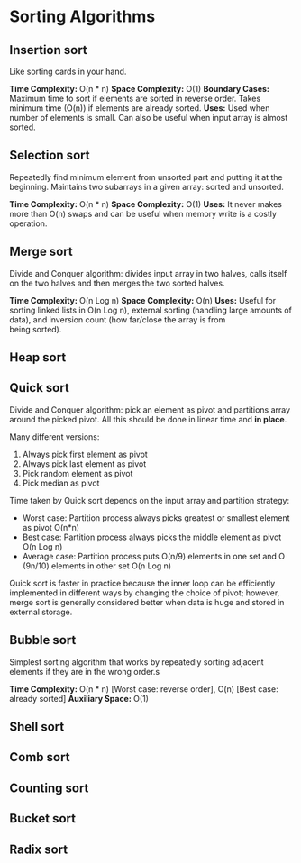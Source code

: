 # Sorting Algorithms

## Insertion sort
Like sorting cards in your hand.

__Time Complexity:__ O(n * n)
__Space Complexity:__ O(1)
__Boundary Cases:__ Maximum time to sort if elements are sorted in reverse order.
Takes minimum time (O(n)) if elements are already sorted.
__Uses:__ Used when number of elements is small. Can also be useful when input
array is almost sorted.


## Selection sort
Repeatedly find minimum element from unsorted part and putting it at the beginning.
Maintains two subarrays in a given array: sorted and unsorted.

__Time Complexity:__ O(n * n)
__Space Complexity:__ O(1)
__Uses:__ It never makes more than O(n) swaps and can be useful when memory write
is a costly operation.


## Merge sort
Divide and Conquer algorithm: divides input array in two halves, calls itself on
the two halves and then merges the two sorted halves.

__Time Complexity:__ O(n Log n)
__Space Complexity:__ O(n)
__Uses:__ Useful for sorting linked lists in O(n Log n), external sorting (handling
  large amounts of data), and inversion count (how far/close the array is from  
  being sorted).


## Heap sort



## Quick sort
Divide and Conquer algorithm: pick an element as pivot and partitions array
around the picked pivot. All this should be done in linear time and __in place__.

Many different versions:
  1. Always pick first element as pivot
  2. Always pick last element as pivot
  3. Pick random element as pivot
  4. Pick median as pivot

Time taken by Quick sort depends on the input array and partition strategy:
  - Worst case: Partition process always picks greatest or smallest element
  as pivot O(n*n)
  - Best case: Partition process always picks the middle element as pivot O(n Log n)
  - Average case: Partition process puts O(n/9) elements in one set and O (9n/10)
  elements in other set O(n Log n)

Quick sort is faster in practice because the inner loop can be efficiently implemented
in different ways by changing the choice of pivot; however, merge sort is generally
considered better when data is huge and stored in external storage.

## Bubble sort
Simplest sorting algorithm that works by repeatedly sorting adjacent elements if
they are in the wrong order.s

__Time Complexity:__ O(n * n) [Worst case: reverse order], O(n) [Best case: already sorted]
__Auxiliary Space:__ O(1)


## Shell sort



## Comb sort



## Counting sort



## Bucket sort



## Radix sort
